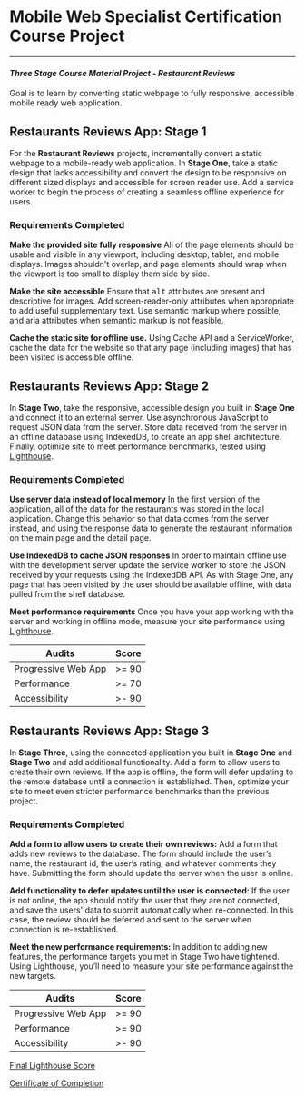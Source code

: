 # Mobile Web Specialist Certification Course Project
---
#### _Three Stage Course Material Project - Restaurant Reviews_

Goal is to learn by converting static webpage to fully responsive, accessible mobile ready web application.

## Restaurants Reviews App: Stage 1

For the **Restaurant Reviews** projects, incrementally convert a static webpage to a mobile-ready web application. In **Stage One**, take a static design that lacks accessibility and convert the design to be responsive on different sized displays and accessible for screen reader use. Add a service worker to begin the process of creating a seamless offline experience for users.

### Requirements Completed

**Make the provided site fully responsive** All of the page elements should be usable and visible in any viewport, including desktop, tablet, and mobile displays. Images shouldn't overlap, and page elements should wrap when the viewport is too small to display them side by side.

**Make the site accessible** 
Ensure that <kbd>alt</kbd> attributes are present and descriptive for images. Add screen-reader-only attributes when appropriate to add useful supplementary text. Use semantic markup where possible, and aria attributes when semantic markup is not feasible.

**Cache the static site for offline use.** Using Cache API and a ServiceWorker, cache the data for the website so that any page (including images) that has been visited is accessible offline.


## Restaurants Reviews App: Stage 2

In **Stage Two**, take the responsive, accessible design you built in **Stage One** and connect it to an external server. Use asynchronous JavaScript to request JSON data from the server. Store data received from the server in an offline database using IndexedDB, to create an app shell architecture. Finally, optimize site to meet performance benchmarks, tested using [Lighthouse](https://developers.google.com/web/tools/lighthouse/).

### Requirements Completed

**Use server data instead of local memory** In the first version of the application, all of the data for the restaurants was stored in the local application. Change this behavior so that data comes from the server instead, and using the response data to generate the restaurant information on the main page and the detail page.

**Use IndexedDB to cache JSON responses** In order to maintain offline use with the development server update the service worker to store the JSON received by your requests using the IndexedDB API. As with Stage One, any page that has been visited by the user should be available offline, with data pulled from the shell database.

**Meet performance requirements** Once you have your app working with the server and working in offline mode, measure your site performance using [Lighthouse](https://developers.google.com/web/tools/lighthouse/).

Audits | Score
------------- | -------------
Progressive Web App | >= 90
Performance  | >= 70
Accessibility | >- 90

## Restaurants Reviews App: Stage 3

In **Stage Three**, using the connected application you built in **Stage One** and **Stage Two** and add additional functionality. Add a form to allow users to create their own reviews. If the app is offline, the form will defer updating to the remote database until a connection is established. Then, optimize your site to meet even stricter performance benchmarks than the previous project.

### Requirements Completed

**Add a form to allow users to create their own reviews:** Add a form that adds new reviews to the database. The form should include the user’s name, the restaurant id, the user’s rating, and whatever comments they have. Submitting the form should update the server when the user is online.

**Add functionality to defer updates until the user is connected:** If the user is not online, the app should notify the user that they are not connected, and save the users' data to submit automatically when re-connected. In this case, the review should be deferred and sent to the server when connection is re-established.

**Meet the new performance requirements:** In addition to adding new features, the performance targets you met in Stage Two have tightened. Using Lighthouse, you’ll need to measure your site performance against the new targets.

Audits | Score
------------- | -------------
Progressive Web App | >= 90
Performance  | >= 90
Accessibility | >- 90

[Final Lighthouse Score](https://googlechrome.github.io/lighthouse/viewer/?gist=67bb7c822fa2fd26ba5c1d78d05a34cf)

[Certificate of Completion](https://confirm.udacity.com/DUZXESVQ)

